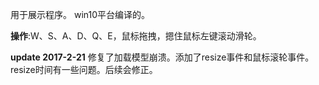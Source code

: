 用于展示程序。
win10平台编译的。


**操作**:W、S、A、D、Q、E，鼠标拖拽，摁住鼠标左键滚动滑轮。


**update 2017-2-21**
修复了加载模型崩溃。添加了resize事件和鼠标滚轮事件。resize时间有一些问题。后续会修正。
